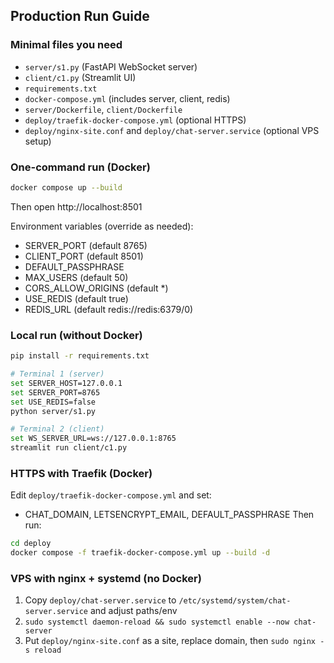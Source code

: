 ## Production Run Guide

### Minimal files you need
- `server/s1.py` (FastAPI WebSocket server)
- `client/c1.py` (Streamlit UI)
- `requirements.txt`
- `docker-compose.yml` (includes server, client, redis)
- `server/Dockerfile`, `client/Dockerfile`
- `deploy/traefik-docker-compose.yml` (optional HTTPS)
- `deploy/nginx-site.conf` and `deploy/chat-server.service` (optional VPS setup)

### One-command run (Docker)
```bash
docker compose up --build
```
Then open http://localhost:8501

Environment variables (override as needed):
- SERVER_PORT (default 8765)
- CLIENT_PORT (default 8501)
- DEFAULT_PASSPHRASE
- MAX_USERS (default 50)
- CORS_ALLOW_ORIGINS (default *)
- USE_REDIS (default true)
- REDIS_URL (default redis://redis:6379/0)

### Local run (without Docker)
```bash
pip install -r requirements.txt

# Terminal 1 (server)
set SERVER_HOST=127.0.0.1
set SERVER_PORT=8765
set USE_REDIS=false
python server/s1.py

# Terminal 2 (client)
set WS_SERVER_URL=ws://127.0.0.1:8765
streamlit run client/c1.py
```

### HTTPS with Traefik (Docker)
Edit `deploy/traefik-docker-compose.yml` and set:
- CHAT_DOMAIN, LETSENCRYPT_EMAIL, DEFAULT_PASSPHRASE
Then run:
```bash
cd deploy
docker compose -f traefik-docker-compose.yml up --build -d
```

### VPS with nginx + systemd (no Docker)
1) Copy `deploy/chat-server.service` to `/etc/systemd/system/chat-server.service` and adjust paths/env
2) `sudo systemctl daemon-reload && sudo systemctl enable --now chat-server`
3) Put `deploy/nginx-site.conf` as a site, replace domain, then `sudo nginx -s reload`

